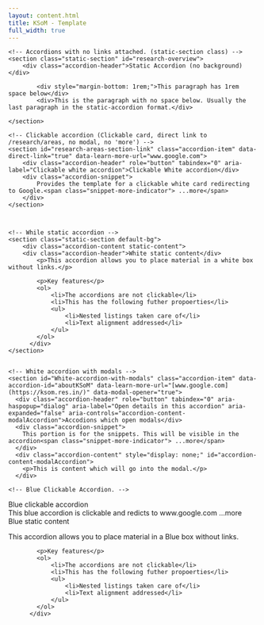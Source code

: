 ```yaml
---
layout: content.html
title: KSoM - Template
full_width: true
---
```

  
<div class="main-full-width" id="main-content-start">
  

    <!-- Accordions with no links attached. (static-section class) -->
    <section class="static-section" id="research-overview">
        <div class="accordion-header">Static Accordion (no background)</div>
        
            <div style="margin-bottom: 1rem;">This paragraph has 1rem space below</div>
            <div>This is the paragraph with no space below. Usually the last paragraph in the static-accordion format.</div>
    
    </section>

    <!-- Clickable accordion (Clickable card, direct link to /research/areas, no modal, no 'more') -->
    <section id="research-areas-section-link" class="accordion-item" data-direct-link="true" data-learn-more-url="www.google.com">
        <div class="accordion-header" role="button" tabindex="0" aria-label="Clickable white accordion">Clickable White accordion</div>
        <div class="accordion-snippet">
            Provides the template for a clickable white card redirecting to Google.<span class="snippet-more-indicator"> ...more</span>
        </div>
    </section>

    

    <!-- While static accordion -->
    <section class="static-section default-bg">        
        <div class="accordion-content static-content">
        <div class="accordion-header">White static content</div>
            <p>This accordion allows you to place material in a white box without links.</p>

            <p>Key features</p>
            <ol>
                <li>The accordions are not clickable</li>
                <li>This has the following futher propoerties</li>
                <ul>
                    <li>Nested listings taken care of</li>
                    <li>Text alignment addressed</li>
                </ul>
            </ol>
          </div>
    </section>


    <!-- White accordion with modals -->
    <section id="White-accordion-with-modals" class="accordion-item" data-accordion-id="aboutKSoM" data-learn-more-url="[www.google.com](https://ksom.res.in/)" data-modal-opener="true">
      <div class="accordion-header" role="button" tabindex="0" aria-haspopup="dialog" aria-label="Open details in this accordion" aria-expanded="false" aria-controls="accordion-content-modalAccordion">Accodions which open modals</div>
      <div class="accordion-snippet">
        This portion is for the snippets. This will be visible in the accordion<span class="snippet-more-indicator"> ...more</span>
      </div>
      <div class="accordion-content" style="display: none;" id="accordion-content-modalAccordion">
        <p>This is content which will go into the modal.</p>
      </div>
  </section>

    <!-- Blue Clickable Accordion. -->
<section class="accordion-item highlight-card" id="admissions-highlight-card" data-direct-link="true" data-learn-more-url="www.google.com">
    <div class="accordion-header" role="button" tabindex="0" aria-label="Blue-clickable accordion">Blue clickable accordion</div>
    <div class="accordion-snippet">
        This blue accordion is clickable and redicts to www.google.com<span class="snippet-more-indicator"> ...more</span>
    </div>
</section>


<!-- Blue static Accordion -->
<section class="static-section static-blue-section" id="blue-static-accordions">
    <div class="accordion-header">Blue static content</div>
            <p>This accordion allows you to place material in a Blue box without links.</p>

            <p>Key features</p>
            <ol>
                <li>The accordions are not clickable</li>
                <li>This has the following futher propoerties</li>
                <ul>
                    <li>Nested listings taken care of</li>
                    <li>Text alignment addressed</li>
                </ul>
            </ol>
          </div>
</section>
    
</div>
